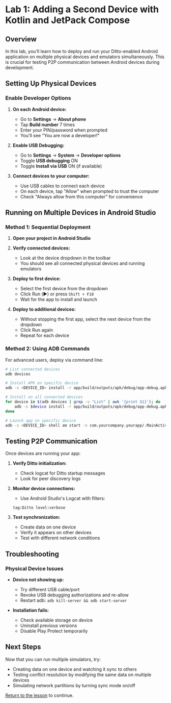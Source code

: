 # Lab 1: Adding a Second Device with Kotlin and JetPack Compose

## Overview

In this lab, you'll learn how to deploy and run your Ditto-enabled Android application on multiple physical devices and emulators simultaneously. This is crucial for testing P2P communication between Android devices during development.

## Setting Up Physical Devices

### Enable Developer Options

1. **On each Android device:**
   - Go to **Settings** → **About phone**
   - Tap **Build number** 7 times
   - Enter your PIN/password when prompted
   - You'll see "You are now a developer!"

2. **Enable USB Debugging:**
   - Go to **Settings** → **System** → **Developer options**
   - Toggle **USB debugging** ON
   - Toggle **Install via USB** ON (if available)

3. **Connect devices to your computer:**
   - Use USB cables to connect each device
   - On each device, tap "Allow" when prompted to trust the computer
   - Check "Always allow from this computer" for convenience

## Running on Multiple Devices in Android Studio

### Method 1: Sequential Deployment

1. **Open your project in Android Studio**

2. **Verify connected devices:**
   - Look at the device dropdown in the toolbar
   - You should see all connected physical devices and running emulators

3. **Deploy to first device:**
   - Select the first device from the dropdown
   - Click Run (▶️) or press `Shift + F10`
   - Wait for the app to install and launch

4. **Deploy to additional devices:**
   - Without stopping the first app, select the next device from the dropdown
   - Click Run again
   - Repeat for each device

### Method 2: Using ADB Commands

For advanced users, deploy via command line:

```bash
# List connected devices
adb devices

# Install APK on specific device
adb -s <DEVICE_ID> install -r app/build/outputs/apk/debug/app-debug.apk

# Install on all connected devices
for device in $(adb devices | grep -v "List" | awk '{print $1}'); do
    adb -s $device install -r app/build/outputs/apk/debug/app-debug.apk
done

# Launch app on specific device
adb -s <DEVICE_ID> shell am start -n com.yourcompany.yourapp/.MainActivity
```

## Testing P2P Communication

Once devices are running your app:

1. **Verify Ditto initialization:**
   - Check logcat for Ditto startup messages
   - Look for peer discovery logs

2. **Monitor device connections:**
   - Use Android Studio's Logcat with filters:
   ```
   tag:Ditto level:verbose
   ```

3. **Test synchronization:**
   - Create data on one device
   - Verify it appears on other devices
   - Test with different network conditions

## Troubleshooting

### Physical Device Issues

- **Device not showing up:**
  - Try different USB cable/port
  - Revoke USB debugging authorizations and re-allow
  - Restart adb: `adb kill-server && adb start-server`

- **Installation fails:**
  - Check available storage on device
  - Uninstall previous versions
  - Disable Play Protect temporarily


## Next Steps

Now that you can run multiple simulators, try:
- Creating data on one device and watching it sync to others
- Testing conflict resolution by modifying the same data on multiple devices
- Simulating network partitions by turning sync mode on/off 

[Return to the lesson](../README.md) to continue.